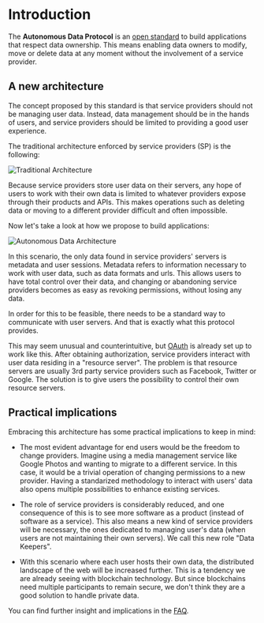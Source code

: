 # Introduction

The **Autonomous Data Protocol** is an [open standard](https://opensource.org/osr) to build applications that respect data ownership. This means enabling data owners to modify, move or delete data at any moment without the involvement of a service provider.

## A new architecture

The concept proposed by this standard is that service providers should not be managing user data. Instead, data management should be in the hands of users, and service providers should be limited to providing a good user experience.

The traditional architecture enforced by service providers (SP) is the following:

![Traditional Architecture](/autonomous-data/guide/traditional-architecture.png)

Because service providers store user data on their servers, any hope of users to work with their own data is limited to whatever providers expose through their products and APIs. This makes operations such as deleting data or moving to a different provider difficult and often impossible.

Now let's take a look at how we propose to build applications:

![Autonomous Data Architecture](/autonomous-data/guide/autonomous-data-architecture.png)

In this scenario, the only data found in service providers' servers is metadata and user sessions. Metadata refers to information necessary to work with user data, such as data formats and urls. This allows users to have total control over their data, and changing or abandoning service providers becomes as easy as revoking permissions, without losing any data.

In order for this to be feasible, there needs to be a standard way to communicate with user servers. And that is exactly what this protocol provides.

This may seem unusual and counterintuitive, but [OAuth](https://oauth.net/) is already set up to work like this. After obtaining authorization, service providers interact with user data residing in a "resource server". The problem is that resource servers are usually 3rd party service providers such as Facebook, Twitter or Google. The solution is to give users the possibility to control their own resource servers.

## Practical implications

Embracing this architecture has some practical implications to keep in mind:

- The most evident advantage for end users would be the freedom to change providers. Imagine using a media management service like Google Photos and wanting to migrate to a different service. In this case, it would be a trivial operation of changing permissions to a new provider. Having a standarized methodology to interact with users' data also opens multiple possibilities to enhance existing services.

- The role of service providers is considerably reduced, and one consequence of this is to see more software as a product (instead of software as a service). This also means a new kind of service providers will be necessary, the ones dedicated to managing user's data (when users are not maintaining their own servers). We call this new role "Data Keepers".

- With this scenario where each user hosts their own data, the distributed landscape of the web will be increased further. This is a tendency we are already seeing with blockchain technology. But since blockchains need multiple participants to remain secure, we don't think they are a good solution to handle private data.

You can find further insight and implications in the [FAQ](/guide/faq.html).
